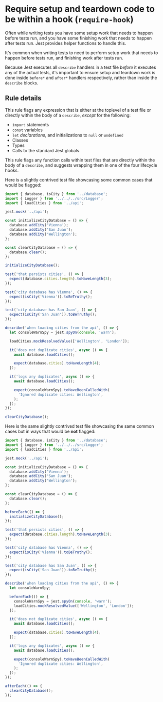 # Require setup and teardown code to be within a hook (`require-hook`)

Often while writing tests you have some setup work that needs to happen before
tests run, and you have some finishing work that needs to happen after tests
run. Jest provides helper functions to handle this.

It's common when writing tests to need to perform setup work that needs to
happen before tests run, and finishing work after tests run.

Because Jest executes all `describe` handlers in a test file _before_ it
executes any of the actual tests, it's important to ensure setup and teardown
work is done inside `before*` and `after*` handlers respectively, rather than
inside the `describe` blocks.

## Rule details

This rule flags any expression that is either at the toplevel of a test file or
directly within the body of a `describe`, _except_ for the following:

- `import` statements
- `const` variables
- `let` _declarations_, and initializations to `null` or `undefined`
- Classes
- Types
- Calls to the standard Jest globals

This rule flags any function calls within test files that are directly within
the body of a `describe`, and suggests wrapping them in one of the four
lifecycle hooks.

Here is a slightly contrived test file showcasing some common cases that would
be flagged:

```js
import { database, isCity } from '../database';
import { Logger } from '../../../src/Logger';
import { loadCities } from '../api';

jest.mock('../api');

const initializeCityDatabase = () => {
  database.addCity('Vienna');
  database.addCity('San Juan');
  database.addCity('Wellington');
};

const clearCityDatabase = () => {
  database.clear();
};

initializeCityDatabase();

test('that persists cities', () => {
  expect(database.cities.length).toHaveLength(3);
});

test('city database has Vienna', () => {
  expect(isCity('Vienna')).toBeTruthy();
});

test('city database has San Juan', () => {
  expect(isCity('San Juan')).toBeTruthy();
});

describe('when loading cities from the api', () => {
  let consoleWarnSpy = jest.spyOn(console, 'warn');

  loadCities.mockResolvedValue(['Wellington', 'London']);

  it('does not duplicate cities', async () => {
    await database.loadCities();

    expect(database.cities).toHaveLength(4);
  });

  it('logs any duplicates', async () => {
    await database.loadCities();

    expect(consoleWarnSpy).toHaveBeenCalledWith(
      'Ignored duplicate cities: Wellington',
    );
  });
});

clearCityDatabase();
```

Here is the same slightly contrived test file showcasing the same common cases
but in ways that would be **not** flagged:

```js
import { database, isCity } from '../database';
import { Logger } from '../../../src/Logger';
import { loadCities } from '../api';

jest.mock('../api');

const initializeCityDatabase = () => {
  database.addCity('Vienna');
  database.addCity('San Juan');
  database.addCity('Wellington');
};

const clearCityDatabase = () => {
  database.clear();
};

beforeEach(() => {
  initializeCityDatabase();
});

test('that persists cities', () => {
  expect(database.cities.length).toHaveLength(3);
});

test('city database has Vienna', () => {
  expect(isCity('Vienna')).toBeTruthy();
});

test('city database has San Juan', () => {
  expect(isCity('San Juan')).toBeTruthy();
});

describe('when loading cities from the api', () => {
  let consoleWarnSpy;

  beforeEach(() => {
    consoleWarnSpy = jest.spyOn(console, 'warn');
    loadCities.mockResolvedValue(['Wellington', 'London']);
  });

  it('does not duplicate cities', async () => {
    await database.loadCities();

    expect(database.cities).toHaveLength(4);
  });

  it('logs any duplicates', async () => {
    await database.loadCities();

    expect(consoleWarnSpy).toHaveBeenCalledWith(
      'Ignored duplicate cities: Wellington',
    );
  });
});

afterEach(() => {
  clearCityDatabase();
});
```
